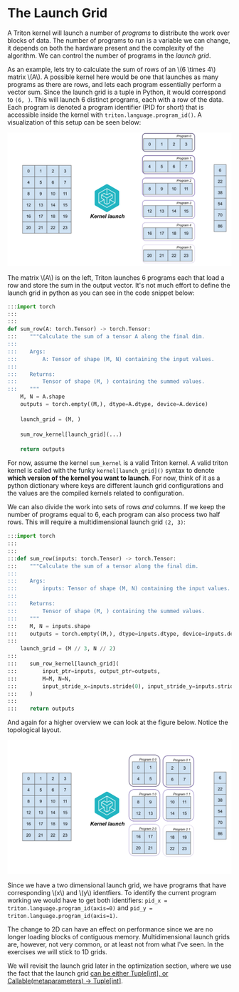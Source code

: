 # The Launch Grid
A Triton kernel will launch a number of *programs* to distribute the work over blocks of data.
The number of programs to run is a variable we can change, it depends on both the hardware present and the complexity of the algorithm.
We can control the number of programs in the *launch grid*.

As an example, lets try to calculate the sum of rows of an \\(6 \times 4\\) matrix \\(A\\). A possible kernel here would be one that launches as many programs as there are rows, and lets each program essentially perform a vector sum. Since the launch grid is a tuple in Python, it would correspond to `(6, )`. This will launch 6 distinct programs, each with a row of the data. Each program is denoted a program identifier (PID for short) that is accessible inside the kernel with `triton.language.program_id()`. A visualization of this setup can be seen below:

![A 1 dimensional launch grid of 6 programs.](images/launch-grid-1d.svg)

The matrix \\(A\\) is on the left, Triton launches 6 programs each that load a row and store the sum in the output vector. It's not much effort to define the launch grid in python as you can see in the code snippet below:

```python
:::import torch
:::
:::
def sum_row(A: torch.Tensor) -> torch.Tensor:
:::    """Calculate the sum of a tensor A along the final dim.
:::
:::    Args:
:::        A: Tensor of shape (M, N) containing the input values.
:::
:::    Returns:
:::        Tensor of shape (M, ) containing the summed values.
:::    """
    M, N = A.shape
    outputs = torch.empty((M,), dtype=A.dtype, device=A.device)

    launch_grid = (M, )

    sum_row_kernel[launch_grid](...)

    return outputs
```

For now, assume the kernel `sum_kernel` is a valid Triton kernel. A valid triton kernel is called with the funky `kernel[launch_grid]()` syntax to denote **which version of the kernel you want to launch**. For now, think of it as a python dictionary where keys are different launch grid configurations and the values are the compiled kernels related to configuration.

We can also divide the work into sets of rows *and* columns. If we keep the number of programs equal to 6, each program can also process two half rows. This will require a multidimensional launch grid `(2, 3)`:

```python
:::import torch
:::
:::
:::def sum_row(inputs: torch.Tensor) -> torch.Tensor:
:::    """Calculate the sum of a tensor along the final dim.
:::
:::    Args:
:::        inputs: Tensor of shape (M, N) containing the input values.
:::
:::    Returns:
:::        Tensor of shape (M, ) containing the summed values.
:::    """
:::    M, N = inputs.shape
:::    outputs = torch.empty((M,), dtype=inputs.dtype, device=inputs.device)
:::
    launch_grid = (M // 3, N // 2)
:::
:::    sum_row_kernel[launch_grid](
:::        input_ptr=inputs, output_ptr=outputs,
:::        M=M, N=N,
:::        input_stride_x=inputs.stride(0), input_stride_y=inputs.stride(1),
:::    )
:::
:::    return outputs
```
And again for a higher overview we can look at the figure below. Notice the topological layout.

![A two dimensional launch grid of 3 times 2 programs.](images/launch-grid-2d.svg)

Since we have a two dimensional launch grid, we have programs that have corresponding \\(x\\) and \\(y\\) identfiers. To identify the current program working we would have to get both identifiers: `pid_x = triton.language.program_id(axis=0)` and `pid_y = triton.language.program_id(axis=1)`.

The change to 2D can have an effect on performance since we are no longer loading blocks of contiguous memory. Multidimensional launch grids are, however, not very common, or at least not from what I've seen. In the exercises we will stick to 1D grids.

We will revisit the launch grid later in the optimization section, where we use the fact that the launch grid [can be either Tuple[int], or Callable(metaparameters) -> Tuple[int]](https://github.com/openai/triton/blob/7d3f045045eb8d1a36e01d5b9ba26644304c02cf/python/tutorials/01-vector-add.py#L66C44-L66C116).